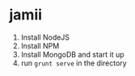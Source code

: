 # jamii

1. Install NodeJS
2. Install NPM
3. Install MongoDB and start it up
4. run `grunt serve` in the directory
	
	
